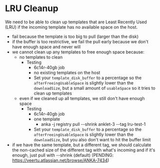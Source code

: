 # LRU Cleanup

We need to be able to clean up templates that are Least Recently Used (LRU) if the incoming template has no available space on the host.

- fail because the template is too big to pull (larger than the disk)
- if the buffer is too restrictive, we fail the pull early because we don't have enough space and never will
- we cannot clean up any templates to free enough space because:
    - no templates to clean
        - Testing
            - 6c14r-40gb job
            - no existing templates on the host
            - Set your `template_disk_buffer` to a percentage so the `afterFreeingUsableSpace` is slightly lower than the `downloadSize`, but a small amount of `usableSpace` so it tries to clean up templates
    - even if we cleaned up all templates, we still don't have enough space
        - Testing
            - 6c14r-40gb job
            - one template
                - anka -j registry pull --shrink anklet-3 --tag lru-test-1
            - Set your `template_disk_buffer` to a percentage so the `afterFreeingUsableSpace` is slightly lower than the `downloadSize`, but you also don't want to hit the buffer limit
- if we have the same template, but a different tag, we should calculate the non-cached size of the different tag with what's incoming and if it's enough, just pull with --shrink (default) (PENDING: https://veertu.atlassian.net/browse/ANKA-7434)
